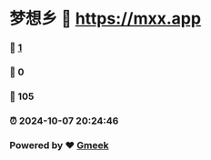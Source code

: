 # 梦想乡 :link: https://mxx.app 
### :page_facing_up: [1](https://mxx.app/tag.html) 
### :speech_balloon: 0 
### :hibiscus: 105 
### :alarm_clock: 2024-10-07 20:24:46 
### Powered by :heart: [Gmeek](https://github.com/Meekdai/Gmeek)

